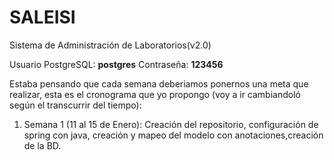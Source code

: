 # SALEISI
Sistema de Administración de Laboratorios(v2.0)

Usuario PostgreSQL: **postgres**
Contraseña: **123456**

Estaba pensando que cada semana deberiamos ponernos una meta que realizar, esta es el cronograma que yo propongo (voy a ir cambiandoló según el transcurrir del tiempo):

1. Semana 1 (11 al 15 de Enero): Creación del repositorio, configuración de spring con java, creación y mapeo del modelo con anotaciones,creación de la BD.
